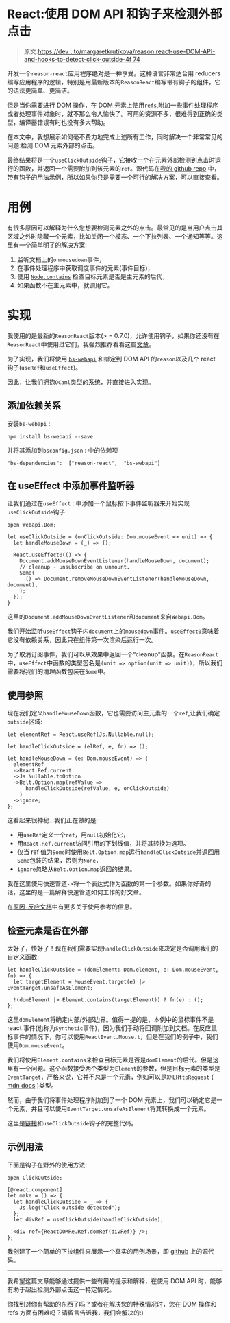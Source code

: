# React:使用 DOM API 和钩子来检测外部点击

> 原文:[https://dev . to/margaretkrutikova/reason react-use-DOM-API-and-hooks-to-detect-click-outside-4f 74](https://dev.to/margaretkrutikova/reasonreact-use-dom-api-and-hooks-to-detect-click-outside-4f74)

开发一个`reason-react`应用程序绝对是一种享受。这种语言非常适合用 reducers 编写应用程序的逻辑，特别是用最新版本的`ReasonReact`编写带有钩子的组件，它的语法更简单、更简洁。

但是当你需要进行 DOM 操作，在 DOM 元素上使用`refs`,附加一些事件处理程序或者处理事件对象时，就不那么令人愉快了。可用的资源不多，很难得到正确的类型，编译器错误有时也没有多大帮助。

在本文中，我想展示如何毫不费力地完成上述所有工作，同时解决一个非常常见的问题:检测 DOM 元素外部的点击。

最终结果将是一个`useClickOutside`钩子，它接收一个在元素外部检测到点击时运行的函数，并返回一个需要附加到该元素的`ref`。源代码在[我的 github repo](https://github.com/MargaretKrutikova/use-click-outside-re) 中，带有钩子的用法示例，所以如果你只是需要一个可行的解决方案，可以直接查看。

# [](#use-case)用例

有很多原因可以解释为什么您想要检测元素之外的点击。最常见的是当用户点击其区域之外时隐藏一个元素，比如关闭一个模态、一个下拉列表、一个通知等等。这里有一个简单明了的解决方案:

1.  监听文档上的`onmousedown`事件，
2.  在事件处理程序中获取调度事件的元素(事件目标)，
3.  使用 [`Node.contains`](https://developer.mozilla.org/en-US/docs/Web/API/Node/contains) 检查目标元素是否是主元素的后代，
4.  如果函数不在主元素中，就调用它。

# [](#implementation)实现

我使用的是最新的`ReasonReact`版本(> = 0.7.0)，允许使用钩子，如果你还没有在`ReasonReact`中使用过它们，我强烈推荐看看这篇[文章](https://dev.to/iwilsonq/reasonml-with-react-hooks-tutorial-building-a-pomodoro-timer-57h0)。

为了实现，我们将使用 [`bs-webapi`](https://github.com/reasonml-community/bs-webapi-incubator) 和绑定到 DOM API 的`reason`以及几个 react 钩子(`useRef`和`useEffect`)。

因此，让我们拥抱`OCaml`类型的系统，并直接进入实现。

## [](#add-dependencies)添加依赖关系

安装`bs-webapi` :

```
npm install bs-webapi --save 
```

并将其添加到`bsconfig.json` :
中的依赖项

```
"bs-dependencies":  ["reason-react",  "bs-webapi"] 
```

## [](#add-event-listener-in-useeffect)在 useEffect 中添加事件监听器

让我们通过在`useEffect` :
中添加一个鼠标按下事件监听器来开始实现`useClickOutside`钩子

```
open Webapi.Dom;

let useClickOutside = (onClickOutside: Dom.mouseEvent => unit) => {
  let handleMouseDown = (_) => ();

  React.useEffect0(() => {
    Document.addMouseDownEventListener(handleMouseDown, document);
    // cleanup - unsubscribe on unmount.
    Some(
      () => Document.removeMouseDownEventListener(handleMouseDown, document),
    );
  });
} 
```

这里的`Document.addMouseDownEventListener`和`document`来自`Webapi.Dom`。

我们开始监听`useEffect`钩子内`document`上的`mousedown`事件。`useEffect0`意味着它没有依赖关系，因此只在组件第一次渲染后运行一次。

为了取消订阅事件，我们可以从效果中返回一个“cleanup”函数。在`ReasonReact`中，`useEffect`中函数的类型签名是`(unit => option(unit => unit))`，所以我们需要将我们的清理函数包装在`Some`中。

## [](#working-with-refs)使用参照

现在我们定义`handleMouseDown`函数，它也需要访问主元素的一个`ref`,让我们确定`outside`区域:

```
let elementRef = React.useRef(Js.Nullable.null);

let handleClickOutside = (elRef, e, fn) => ();

let handleMouseDown = (e: Dom.mouseEvent) => {
  elementRef
  ->React.Ref.current
  ->Js.Nullable.toOption
  ->Belt.Option.map(refValue =>
      handleClickOutside(refValue, e, onClickOutside)
    )
  ->ignore;
}; 
```

这看起来很神秘...我们正在做的是:

*   用`useRef`定义一个`ref`，用`null`初始化它，
*   用`React.Ref.current`访问引用的下划线值，并将其转换为选项。
*   仅当 ref 值为`Some`时使用`Belt.Option.map`运行`handleClickOutside`并返回用`Some`包装的结果，否则为`None`，
*   `ignore`忽略从`Belt.Option.map`返回的结果。

我在这里使用快速管道`->`将一个表达式作为函数的第一个参数。如果你好奇的话，这里的是一篇解释快速管道如何工作的好文章。

在[原因-反应文档](https://reasonml.github.io/reason-react/docs/en/refs)中有更多关于使用参考的信息。

## [](#check-if-element-is-outside)检查元素是否在外部

太好了，快好了！现在我们需要实现`handleClickOutside`来决定是否调用我们的自定义函数:

```
let handleClickOutside = (domElement: Dom.element, e: Dom.mouseEvent, fn) => {
  let targetElement = MouseEvent.target(e) |> EventTarget.unsafeAsElement;

  !(domElement |> Element.contains(targetElement)) ? fn(e) : ();
}; 
```

这里`domElement`将确定内部/外部边界。值得一提的是，本例中的鼠标事件不是 react 事件(也称为`Synthetic`事件)，因为我们手动将回调附加到文档。在反应鼠标事件的情况下，你可以使用`ReactEvent.Mouse.t`，但是在我们的例子中，我们使用`Dom.mouseEvent`。

我们将使用`Element.contains`来检查目标元素是否是`domElement`的后代。但是这里有一个问题。这个函数接受两个类型为`Element`的参数，但是目标元素的类型是`EventTarget`，严格来说，它并不总是一个元素，例如可以是`XMLHttpRequest` ( [mdn docs](https://developer.mozilla.org/en-US/docs/Web/API/EventTarget) )类型。

然而，由于我们将事件处理程序附加到了一个 DOM 元素上，我们可以确定它是一个元素，并且可以使用`EventTarget.unsafeAsElement`将其转换成一个元素。

这里是[链接](https://github.com/MargaretKrutikova/use-click-outside-re/blob/master/src/ClickOutside.re)和`useClickOutside`钩子的完整代码。

## [](#example-usage)示例用法

下面是钩子在野外的使用方法:

```
open ClickOutside;

[@react.component]
let make = () => {
  let handleClickOutside = _ => {
    Js.log("Click outside detected");
  };
  let divRef = useClickOutside(handleClickOutside);

  <div ref={ReactDOMRe.Ref.domRef(divRef)} />;
}; 
```

我创建了一个简单的下拉组件来展示一个真实的用例场景，即 [github](https://github.com/MargaretKrutikova/use-click-outside-re/blob/master/src/Dropdown.re) 上的源代码。

* * *

我希望这篇文章能够通过提供一些有用的提示和解释，在使用 DOM API 时，能够有助于超出检测外部点击这一特定情况。

你找到对你有帮助的东西了吗？或者在解决您的特殊情况时，您在 DOM 操作和 refs 方面有困难吗？请留言告诉我，我们会解决的:)